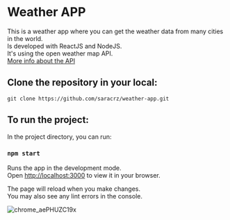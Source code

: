 # Weather APP

This is a weather app where you can get the weather data from many cities in the world.\
Is developed with ReactJS and NodeJS.\
It's using the open weather map API.\
[More info about the API](https://openweathermap.org/)


## Clone the repository in your local: 
`git clone https://github.com/saracrz/weather-app.git`

## To run the project:

In the project directory, you can run:

### `npm start`

Runs the app in the development mode.\
Open [http://localhost:3000](http://localhost:3000) to view it in your browser.

The page will reload when you make changes.\
You may also see any lint errors in the console.



![chrome_aePHUZC19x](https://user-images.githubusercontent.com/55748821/206927016-2c4dd110-3b8e-4966-8821-d703f43792c5.gif)

